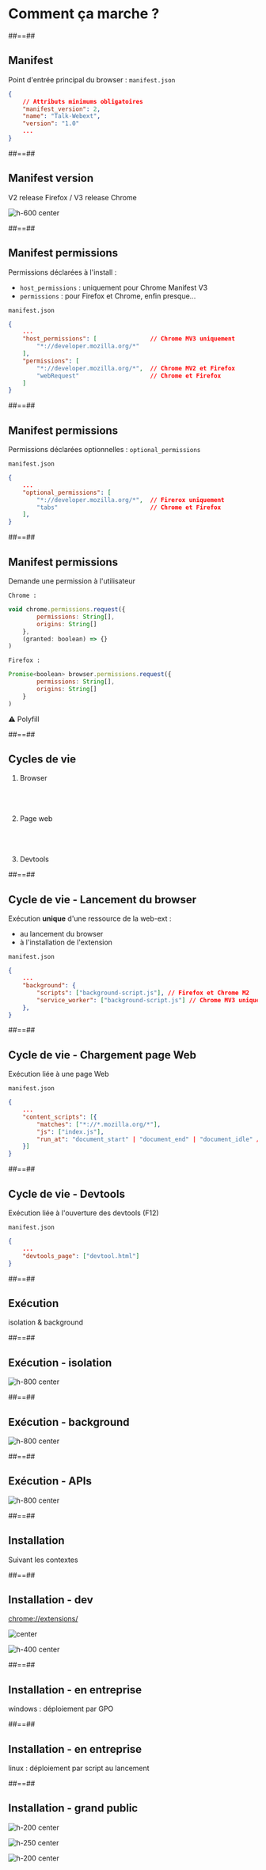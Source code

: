 <!-- .slide: class="transition left" data-background="./assets/images/pexels-miguel-á-padriñán-three.jpeg" style="left: 700px"-->

# Comment ça marche ?

##==##

<!-- .slide: class="with-code-bg-dark consolas" -->

## Manifest

Point d'entrée principal du browser :
`manifest.json`
```json
{
    // Attributs minimums obligatoires
    "manifest_version": 2,
    "name": "Talk-Webext",
    "version": "1.0"
    ...
}
```

##==##

<!-- .slide: -->

## Manifest version

V2 release Firefox / V3 release Chrome

![h-600 center](./assets/images/manifest_version_compatibility.png)

##==##

<!-- .slide: class="with-code-bg-dark consolas" -->

## Manifest permissions

Permissions déclarées à l'install :
 - `host_permissions` : uniquement pour Chrome Manifest V3
 - `permissions` : pour Firefox et Chrome, enfin presque...

`manifest.json`
```json
{
    ...
    "host_permissions": [               // Chrome MV3 uniquement
        "*://developer.mozilla.org/*"
    ], 
    "permissions": [
        "*://developer.mozilla.org/*",  // Chrome MV2 et Firefox
        "webRequest"                    // Chrome et Firefox
    ]
}
```

##==##

<!-- .slide: class="with-code-bg-dark consolas" -->

## Manifest permissions

Permissions déclarées optionnelles : `optional_permissions`

`manifest.json`
```json
{
    ...
    "optional_permissions": [
        "*://developer.mozilla.org/*",  // Firerox uniquement
        "tabs"                          // Chrome et Firefox
    ],
}
```

##==##

<!-- .slide: class="with-code-bg-dark consolas" -->

## Manifest permissions

Demande une permission à l'utilisateur

`Chrome :`
```js
void chrome.permissions.request({
        permissions: String[],
        origins: String[]
    },
    (granted: boolean) => {}
)
```

`Firefox :`
```js
Promise<boolean> browser.permissions.request({
        permissions: String[],
        origins: String[]
    }
)
```

⚠️ Polyfill

##==##

<!-- .slide: class="with-code-bg-dark consolas" -->

## Cycles de vie

1. Browser<br/><br/><br/><br/>

1. Page web<br/><br/><br/><br/>

1. Devtools

##==##

<!-- .slide: class="with-code-bg-dark consolas" -->

## Cycle de vie - Lancement du browser

Exécution <b>unique</b> d'une ressource de la web-ext :
 - au lancement du browser
 - à l'installation de l'extension

`manifest.json`
```json
{
    ...
    "background": {
        "scripts": ["background-script.js"], // Firefox et Chrome M2
        "service_worker": ["background-script.js"] // Chrome MV3 uniquement
    },
}
```

##==##

<!-- .slide: class="with-code-bg-dark consolas" -->

## Cycle de vie - Chargement page Web

Exécution liée à une page Web

`manifest.json`

```json
{
    ...
    "content_scripts": [{
        "matches": ["*://*.mozilla.org/*"],
        "js": ["index.js"],
        "run_at": "document_start" | "document_end" | "document_idle" // optionnel (par défaut document_idle)
    }]
}
```

##==##

<!-- .slide: class="with-code-bg-dark consolas" -->

## Cycle de vie - Devtools

Exécution liée à l'ouverture des devtools (F12)

`manifest.json`
```json
{
    ...
    "devtools_page": ["devtool.html"]
}
```

##==##

<!-- .slide: class="center" -->

## Exécution
isolation & background

##==##

<!-- .slide: -->

## Exécution - isolation

![h-800 center](./assets/images/execution_isolation.jpg)

##==##

<!-- .slide: -->

## Exécution - background

![h-800 center](./assets/images/execution_background.jpg)

##==##

<!-- .slide: -->

## Exécution - APIs

![h-800 center](./assets/images/execution_apis.jpg)

##==##

<!-- .slide: -->

## Installation

Suivant les contextes

##==##

<!-- .slide: -->

## Installation - dev
[chrome://extensions/](chrome://extensions/)

![center](./assets/images/chrome_dev_extensions.png)

![h-400 center](./assets/images/chrome_dev_webext.png)


##==##

<!-- .slide: -->

## Installation - en entreprise
windows : déploiement par GPO

##==##

<!-- .slide: -->

## Installation - en entreprise
linux : déploiement par script au lancement


##==##

<!-- .slide: -->

## Installation - grand public

![h-200 center](./assets/images/chrome_store.png)

![h-250 center](./assets/images/firefox_store.png)

![h-200 center](./assets/images/safari_store.png)
